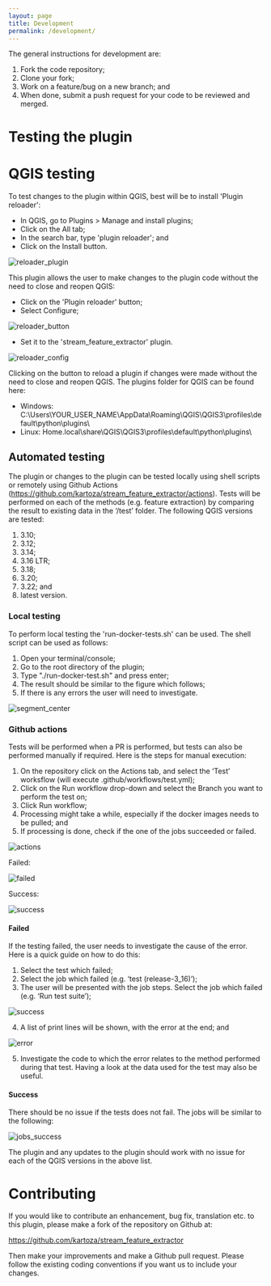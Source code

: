 ```yaml
---
layout: page
title: Development
permalink: /development/
---
```


The general instructions for development are:
1. Fork the code repository;
2. Clone your fork;
3. Work on a feature/bug on a new branch; and
4. When done, submit a push request for your code to be reviewed and merged.

# Testing the plugin

# QGIS testing
To test changes to the plugin within QGIS, best will be to install 'Plugin reloader':
- In QGIS, go to Plugins > Manage and install plugins;
- Click on the All tab;
- In the search bar, type 'plugin reloader'; and
- Click on the Install button.

![reloader_plugin](/images/ui/plugin_reloader.png)

This plugin allows the user to make changes to the plugin code without the need to close and reopen QGIS:
- Click on the 'Plugin reloader' button;
- Select Configure;

![reloader_button](/images/ui/reload_icon.png)

- Set it to the 'stream_feature_extractor' plugin.

![reloader_config](/images/ui/reloader_config.png)

Clicking on the button to reload a plugin if changes were made without the need to close and reopen QGIS. The plugins folder for QGIS can be found here:
- Windows: C:\Users\YOUR_USER_NAME\AppData\Roaming\QGIS\QGIS3\profiles\default\python\plugins\
- Linux: Home\.local\share\QGIS\QGIS3\profiles\default\python\plugins\

## Automated testing
The plugin or changes to the plugin can be tested locally using shell scripts or remotely using Github Actions (https://github.com/kartoza/stream_feature_extractor/actions).
Tests will be performed on each of the methods (e.g. feature extraction) by comparing the result to existing data in the ‘/test’ folder. The following QGIS versions are tested:
1. 3.10;
2. 3.12;
3. 3.14;
4. 3.16 LTR;
5. 3.18;
6. 3.20;
7. 3.22; and
8. latest version.

### Local testing
To perform local testing the 'run-docker-tests.sh' can be used. The shell script can be used as follows:
1. Open your terminal/console;
2. Go to the root directory of the plugin;
3. Type "./run-docker-test.sh" and press enter;
4. The result should be similar to the figure which follows;
5. If there is any errors the user will need to investigate.

![segment_center](/images/testing/local_testing.png)

### Github actions
Tests will be performed when a PR is performed, but tests can also be performed manually if required. Here is the steps for manual execution:
1. On the repository click on the Actions tab, and select the ‘Test’ worksflow (will execute .github/workflows/test.yml);
2. Click on the Run workflow drop-down and select the Branch you want to perform the test on;
3. Click Run workflow;
4. Processing might take a while, especially if the docker images needs to be pulled; and
5. If processing is done, check if the one of the jobs succeeded or failed.

![actions](/images/testing/github_actions.png)

Failed:

![failed](/images/testing/failed.png)

Success:

![success](/images/testing/success.png)

#### Failed
If the testing failed, the user needs to investigate the cause of the error. Here is a quick guide on how to do this:
1. Select the test which failed;
2. Select the job which failed (e.g. ‘test (release-3_16)’);
3. The user will be presented with the job steps. Select the job which failed (e.g. ‘Run test suite’);

![success](/images/testing/job_steps.png)

4. A list of print lines will be shown, with the error at the end; and

![error](/images/testing/error_msg.png)

5. Investigate the code to which the error relates to the method performed during that test. Having a look at the data used for the test may also be useful.

#### Success
There should be no issue if the tests does not fail. The jobs will be similar to the following:

![jobs_success](/images/testing/jobs_success.png)

The plugin and any updates to the plugin should work with no issue for each of the QGIS versions in the above list.

# Contributing

If you would like to contribute an enhancement, bug fix, translation etc. to
this plugin, please make a fork of the repository on Github at:

https://github.com/kartoza/stream_feature_extractor

Then make your improvements and make a Github pull request. Please follow
the existing coding conventions if you want us to include your changes.
